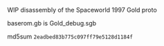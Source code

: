 WIP disassembly of the Spaceworld 1997 Gold proto

baserom.gb is Gold_debug.sgb

md5sum `2eadbed83b775c097ff79e5128d1184f`

